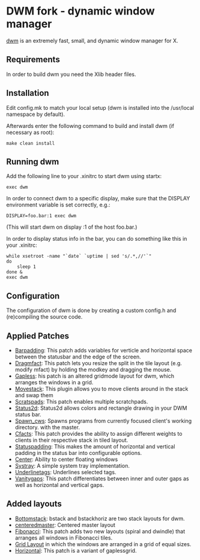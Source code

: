 # DWM fork - dynamic window manager

[dwm](dwm.suckless.org) is an extremely fast, small, and dynamic window manager for X.


## Requirements

In order to build dwm you need the Xlib header files.


## Installation

Edit config.mk to match your local setup (dwm is installed into
the /usr/local namespace by default).

Afterwards enter the following command to build and install dwm (if
necessary as root):

	make clean install


## Running dwm

Add the following line to your .xinitrc to start dwm using startx:

	exec dwm

In order to connect dwm to a specific display, make sure that
the DISPLAY environment variable is set correctly, e.g.:

	DISPLAY=foo.bar:1 exec dwm

(This will start dwm on display :1 of the host foo.bar.)

In order to display status info in the bar, you can do something
like this in your .xinitrc:

	while xsetroot -name "`date` `uptime | sed 's/.*,//'`"
	do
		sleep 1
	done &
	exec dwm


## Configuration

The configuration of dwm is done by creating a custom config.h
and (re)compiling the source code.


## Applied Patches

- [Barpadding](https://dwm.suckless.org/patches/barpadding/dwm-barpadding-6.2.diff): This patch adds variables for verticle and horizontal space between the statusbar and the edge of the screen.
- [Dragmfact](https://dwm.suckless.org/patches/dragmfact/dwm-dragmfact-6.2.diff): This patch lets you resize the split in the tile layout (e.g. modify mfact) by holding the modkey and dragging the mouse.
- [Gapless](https://dwm.suckless.org/patches/gaplessgrid/dwm-gaplessgrid-6.1.diff): his patch is an altered gridmode layout for dwm, which arranges the windows in a grid.
- [Movestack](https://dwm.suckless.org/patches/movestack/dwm-movestack-20211115-a786211.diff): This plugin allows you to move clients around in the stack and swap them
- [Scratspads](https://dwm.suckless.org/patches/scratchpads/dwm-scratchpads-20200414-728d397b.diff): This patch enables multiple scratchpads.
- [Status2d](https://dwm.suckless.org/patches/status2d/dwm-status2d-6.3.diff): Status2d allows colors and rectangle drawing in your DWM status bar.
- [Spawn_cws](https://dwm.suckless.org/patches/spawn_cwd/dwm-6.0-spawn_cwd.diff): Spawns programs from currently focused client's working directory.
with the master.
- [Cfacts](https://dwm.suckless.org/patches/cfacts/dwm-cfacts-6.2-1.diff): This patch provides the ability to assign different weights to clients in their respective stack in tiled layout.
- [Statuspadding](https://dwm.suckless.org/patches/statuspadding/dwm-statuspadding-20150524-c8e9479.diff): This makes the amount of horizontal and vertical padding in the status bar into configurable options.
- [Center](https://dwm.suckless.org/patches/center/dwm-center-20160719-56a31dc.diff): Ability to center floating windows
- [Systray](https://dwm.suckless.org/patches/systray/dwm-systray-6.3.diff): A simple system tray implementation.
- [Underlinetags](https://dwm.suckless.org/patches/underlinetags/dwm-underlinetags-6.2.diff): Underlines selected tags.
- [Vanitygaps](https://dwm.suckless.org/patches/vanitygaps/dwm-cfacts-vanitygaps-6.2.diff): This patch differentiates between inner and outer gaps as well as
horizontal and vertical gaps.

## Added layouts
- [Bottomstack](https://dwm.suckless.org/patches/bottomstack/dwm-bottomstack-6.1.diff): bstack and bstackhoriz are two stack layouts for dwm.
- [centeredmaster](https://dwm.suckless.org/patches/centeredmaster/dwm-centeredmaster-6.1.diff): Centered master layout
- [Fibonacci](https://dwm.suckless.org/patches/fibonacci/dwm-fibonacci-6.2.diff): This patch adds two new layouts (spiral and dwindle) that arranges all windows in Fibonacci tiles.
- [Grid Layout](https://dwm.suckless.org/patches/gridmode/dwm-gridmode-20170909-ceac8c9.diff) in which the windows are arranged in a grid of equal sizes.
- [Horizontal](https://dwm.suckless.org/patches/horizgrid/dwm-horizgrid-6.1.diff): This patch is a variant of gaplessgrid.

